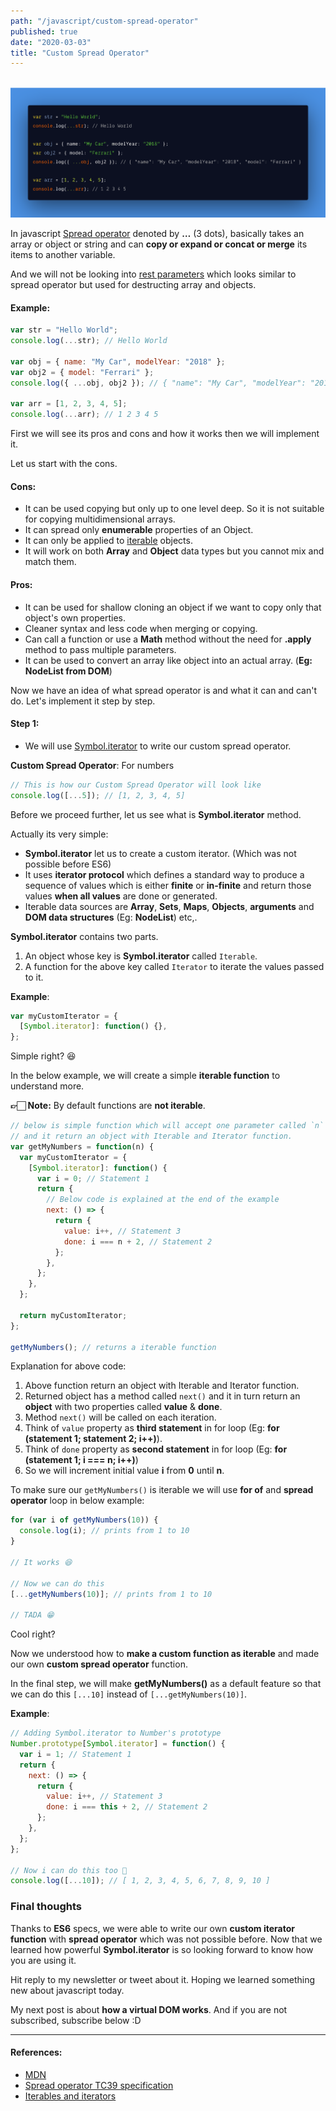 ```yaml
---
path: "/javascript/custom-spread-operator"
published: true
date: "2020-03-03"
title: "Custom Spread Operator"
---
```


<br /><img src="./custom-spread-operator.png" alt="Custom Spread Operator" /><br />

In javascript [Spread operator](https://developer.mozilla.org/en-US/docs/Web/JavaScript/Reference/Operators/Spread_syntax) denoted by **…** (3 dots), basically takes an array or object or string and can **copy or expand or concat or merge** its items to another variable.

And we will not be looking into [rest parameters](https://developer.mozilla.org/en-US/docs/Web/JavaScript/Reference/Operators/Spread_syntax#Rest_syntax_parameters) which looks similar to spread operator but used for destructing array and objects.

#### Example:

```js
var str = "Hello World";
console.log(...str); // Hello World

var obj = { name: "My Car", modelYear: "2018" };
var obj2 = { model: "Ferrari" };
console.log({ ...obj, obj2 }); // { "name": "My Car", "modelYear": "2018", "model": "Ferrari" }

var arr = [1, 2, 3, 4, 5];
console.log(...arr); // 1 2 3 4 5
```

<p>First we will see its pros and cons and how it works then we will implement it.</p>

Let us start with the cons.

#### Cons:

- It can be used copying but only up to one level deep. So it is not suitable for copying multidimensional arrays.
- It can spread only **enumerable** properties of an Object.
- It can only be applied to [iterable](https://developer.mozilla.org/en-US/docs/Web/JavaScript/Reference/Global_Objects/Symbol/iterator) objects.
- It will work on both **Array** and **Object** data types but you cannot mix and match them.

#### Pros:

- It can be used for shallow cloning an object if we want to copy only that object's own properties.
- Cleaner syntax and less code when merging or copying.
- Can call a function or use a **Math** method without the need for **.apply** method to pass multiple parameters.
- It can be used to convert an array like object into an actual array. (**Eg: NodeList from DOM**)

Now we have an idea of what spread operator is and what it can and can't do. Let's implement it step by step.

#### Step 1:

- We will use [Symbol.iterator](https://developer.mozilla.org/en-US/docs/Web/JavaScript/Reference/Global_Objects/Symbol/iterator) to write our custom spread operator.

**Custom Spread Operator**: For numbers

```js
// This is how our Custom Spread Operator will look like
console.log([...5]); // [1, 2, 3, 4, 5]
```

Before we proceed further, let us see what is **Symbol.iterator** method.

Actually its very simple:

- **Symbol.iterator** let us to create a custom iterator. (Which was not possible before ES6)
- It uses **iterator protocol** which defines a standard way to produce a sequence of values which is either **finite** or **in-finite** and return those values **when all values** are done or generated.
- Iterable data sources are **Array**, **Sets**, **Maps**, **Objects**, **arguments** and **DOM data structures** (Eg: **NodeList**) etc,.

**Symbol.iterator** contains two parts.

1. An object whose key is **Symbol.iterator** called `Iterable`.
1. A function for the above key called `Iterator` to iterate the values passed to it.

**Example**:

```js
var myCustomIterator = {
  [Symbol.iterator]: function() {},
};
```

Simple right? 😆

In the below example, we will create a simple **iterable function** to understand more.

**👉🏻 Note:** By default functions are **not iterable**.

```js
// below is simple function which will accept one parameter called `n`
// and it return an object with Iterable and Iterator function.
var getMyNumbers = function(n) {
  var myCustomIterator = {
    [Symbol.iterator]: function() {
      var i = 0; // Statement 1
      return {
        // Below code is explained at the end of the example
        next: () => {
          return {
            value: i++, // Statement 3
            done: i === n + 2, // Statement 2
          };
        },
      };
    },
  };

  return myCustomIterator;
};

getMyNumbers(); // returns a iterable function
```

Explanation for above code:

1. Above function return an object with Iterable and Iterator function.
1. Returned object has a method called `next()` and it in turn return an **object** with two properties called **value** & **done**.
1. Method `next()` will be called on each iteration.
1. Think of `value` property as **third statement** in for loop (Eg: **for (statement 1; statement 2; i++)**).
1. Think of `done` property as **second statement** in for loop (Eg: **for (statement 1; i === n; i++)**)
1. So we will increment initial value **i** from **0** until **n**.

To make sure our `getMyNumbers()` is iterable we will use **for of** and **spread operator** loop in below example:

```js
for (var i of getMyNumbers(10)) {
  console.log(i); // prints from 1 to 10
}

// It works 😆

// Now we can do this
[...getMyNumbers(10)]; // prints from 1 to 10

// TADA 😁
```

Cool right?

Now we understood how to **make a custom function as iterable** and made our own **custom spread operator** function.

In the final step, we will make **getMyNumbers()** as a default feature so that we can do this `[...10]` instead of `[...getMyNumbers(10)]`.

**Example**:

```js
// Adding Symbol.iterator to Number's prototype
Number.prototype[Symbol.iterator] = function() {
  var i = 1; // Statement 1
  return {
    next: () => {
      return {
        value: i++, // Statement 3
        done: i === this + 2, // Statement 2
      };
    },
  };
};

// Now i can do this too 🤪
console.log([...10]); // [ 1, 2, 3, 4, 5, 6, 7, 8, 9, 10 ]
```

### Final thoughts

Thanks to **ES6** specs, we were able to write our own **custom iterator function** with **spread operator** which was not possible before. Now that we learned how powerful **Symbol.iterator** is so looking forward to know how you are using it.

Hit reply to my newsletter or tweet about it. Hoping we learned something new about javascript today.

My next post is about **how a virtual DOM works**. And if you are not subscribed, subscribe below :D

<hr />

#### References:

- [MDN](https://developer.mozilla.org/en-US/docs/Web/JavaScript/Reference/Operators/Spread_syntax)
- [Spread operator TC39 specification](https://tc39.es/proposal-object-rest-spread/)
- [Iterables and iterators](https://exploringjs.com/es6/ch_iteration.html#ch_iteration)
